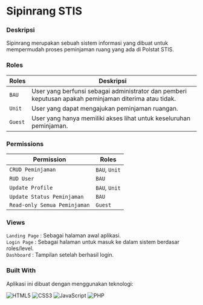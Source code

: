 # Sipinrang STIS

### Deskripsi

Sipinrang merupakan sebuah sistem informasi yang dibuat untuk mempermudah proses peminjaman ruang yang ada di Polstat STIS.

### Roles

| Roles   | Deskripsi                                                                                             |
| ------- | ----------------------------------------------------------------------------------------------------- |
| `BAU`   | User yang berfunsi sebagai administrator dan pemberi keputusan apakah peminjaman diterima atau tidak. |
| `Unit`  | User yang dapat mengajukan peminjaman ruangan.                                                        |
| `Guest` | User yang hanya memiliki akses lihat untuk keseluruhan peminjaman.                                    |

### Permissions

| Permission                   | Roles         |
| ---------------------------- | ------------- |
| `CRUD Peminjaman`            | `BAU`, `Unit` |
| `RUD User`                  | `BAU`         |
| `Update Profile`                | `BAU`, `Unit` |
| `Update Status Peminjaman`   | `BAU`         |
| `Read-only Semua Peminjaman` | `Guest`       |

### Views

`Landing Page` : Sebagai halaman awal aplikasi.  
`Login Page` : Sebagai halaman untuk masuk ke dalam sistem berdasar roles/level.  
`Dashboard` : Tampilan setelah berhasil login.

### Built With

Aplikasi ini dibuat dengan menggunakan teknologi:

![HTML5](https://img.shields.io/badge/html5-%23E34F26.svg?style=for-the-badge&logo=html5&logoColor=white)
![CSS3](https://img.shields.io/badge/css3-%231572B6.svg?style=for-the-badge&logo=css3&logoColor=white)
![JavaScript](https://img.shields.io/badge/javascript-%23323330.svg?style=for-the-badge&logo=javascript&logoColor=%23F7DF1E)
![PHP](https://img.shields.io/badge/PHP-555555.svg?style=for-the-badge&logo=php&logoColor=white)
